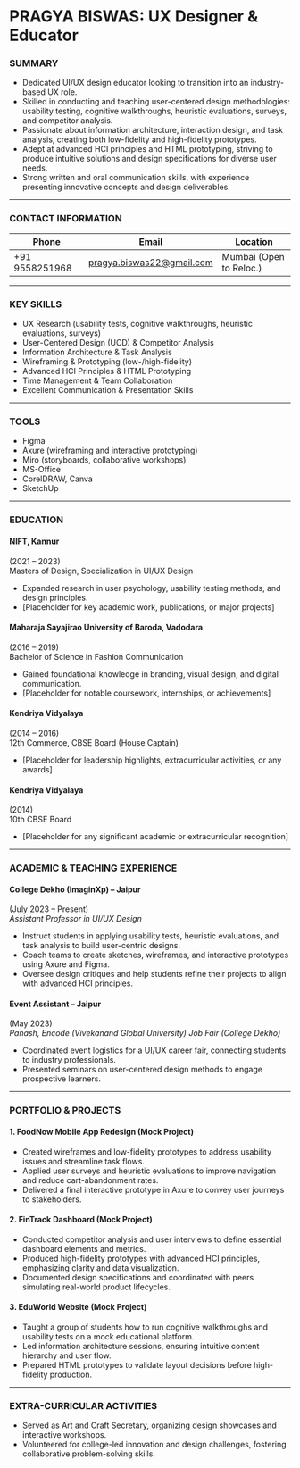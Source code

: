# PRAGYA BISWAS: UX Designer & Educator

### SUMMARY
- Dedicated UI/UX design educator looking to transition into an industry-based UX role.  
- Skilled in conducting and teaching user-centered design methodologies: usability testing, cognitive walkthroughs, heuristic evaluations, surveys, and competitor analysis.  
- Passionate about information architecture, interaction design, and task analysis, creating both low-fidelity and high-fidelity prototypes.  
- Adept at advanced HCI principles and HTML prototyping, striving to produce intuitive solutions and design specifications for diverse user needs.  
- Strong written and oral communication skills, with experience presenting innovative concepts and design deliverables.

---

### CONTACT INFORMATION
| Phone             | Email                                  | Location                |
| ----------------- | -------------------------------------- | ----------------------- |
| +91 9558251968    | [pragya.biswas22@gmail.com](mailto:pragya.biswas22@gmail.com) | Mumbai (Open to Reloc.) |

---

### KEY SKILLS
- UX Research (usability tests, cognitive walkthroughs, heuristic evaluations, surveys)  
- User-Centered Design (UCD) & Competitor Analysis  
- Information Architecture & Task Analysis  
- Wireframing & Prototyping (low-/high-fidelity)  
- Advanced HCI Principles & HTML Prototyping  
- Time Management & Team Collaboration  
- Excellent Communication & Presentation Skills  

---

### TOOLS
- Figma  
- Axure (wireframing and interactive prototyping)  
- Miro (storyboards, collaborative workshops)  
- MS-Office  
- CorelDRAW, Canva  
- SketchUp  

---

### EDUCATION

#### NIFT, Kannur 
(2021 – 2023)  
Masters of Design, Specialization in UI/UX Design  
- Expanded research in user psychology, usability testing methods, and design principles.  
- [Placeholder for key academic work, publications, or major projects]

#### Maharaja Sayajirao University of Baroda, Vadodara 
(2016 – 2019)  
Bachelor of Science in Fashion Communication  
- Gained foundational knowledge in branding, visual design, and digital communication.  
- [Placeholder for notable coursework, internships, or achievements]

#### Kendriya Vidyalaya  
(2014 – 2016)  
12th Commerce, CBSE Board (House Captain)  
- [Placeholder for leadership highlights, extracurricular activities, or any awards]

#### Kendriya Vidyalaya  
(2014)  
10th CBSE Board  
- [Placeholder for any significant academic or extracurricular recognition]

---

### ACADEMIC & TEACHING EXPERIENCE

#### College Dekho (ImaginXp) – Jaipur 
(July 2023 – Present)  
*Assistant Professor in UI/UX Design*  
- Instruct students in applying usability tests, heuristic evaluations, and task analysis to build user-centric designs.  
- Coach teams to create sketches, wireframes, and interactive prototypes using Axure and Figma.  
- Oversee design critiques and help students refine their projects to align with advanced HCI principles.

#### Event Assistant – Jaipur 
(May 2023)  
*Panash, Encode (Vivekanand Global University) Job Fair (College Dekho)*  
- Coordinated event logistics for a UI/UX career fair, connecting students to industry professionals.  
- Presented seminars on user-centered design methods to engage prospective learners.

---

### PORTFOLIO & PROJECTS

#### 1. FoodNow Mobile App Redesign (Mock Project)
- Created wireframes and low-fidelity prototypes to address usability issues and streamline task flows.  
- Applied user surveys and heuristic evaluations to improve navigation and reduce cart-abandonment rates.  
- Delivered a final interactive prototype in Axure to convey user journeys to stakeholders.

#### 2. FinTrack Dashboard (Mock Project)
- Conducted competitor analysis and user interviews to define essential dashboard elements and metrics.  
- Produced high-fidelity prototypes with advanced HCI principles, emphasizing clarity and data visualization.  
- Documented design specifications and coordinated with peers simulating real-world product lifecycles.

#### 3. EduWorld Website (Mock Project)
- Taught a group of students how to run cognitive walkthroughs and usability tests on a mock educational platform.  
- Led information architecture sessions, ensuring intuitive content hierarchy and user flow.  
- Prepared HTML prototypes to validate layout decisions before high-fidelity production.

---

### EXTRA-CURRICULAR ACTIVITIES
- Served as Art and Craft Secretary, organizing design showcases and interactive workshops.  
- Volunteered for college-led innovation and design challenges, fostering collaborative problem-solving skills. 
